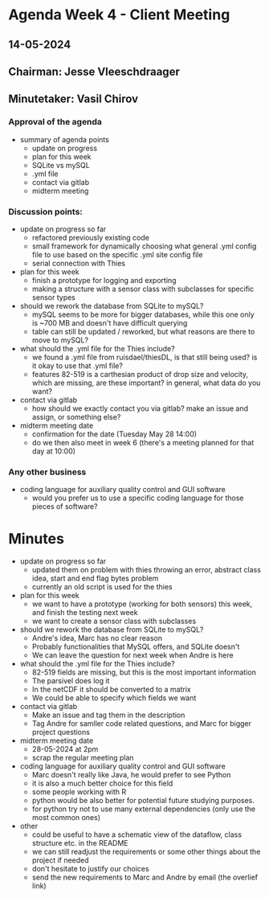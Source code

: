 # Agenda Week 4 - Client Meeting

## 14-05-2024

## Chairman: Jesse Vleeschdraager
## Minutetaker: Vasil Chirov

### Approval of the agenda
- summary of agenda points
    - update on progress
    - plan for this week
    - SQLite vs mySQL
    - .yml file
    - contact via gitlab
    - midterm meeting

### Discussion points:
- update on progress so far
    - refactored previously existing code
    - small framework for dynamically choosing what general .yml config file to use based on the specific .yml site config file
    - serial connection with Thies
- plan for this week
    - finish a prototype for logging and exporting
    - making a structure with a sensor class with subclasses for specific sensor types
- should we rework the database from SQLite to mySQL?
    - mySQL seems to be more for bigger databases, while this one only is ~700 MB and doesn't have difficult querying
    - table can still be updated / reworked, but what reasons are there to move to mySQL?
- what should the .yml file for the Thies include?
    - we found a .yml file from ruisdael/thiesDL, is that still being used? is it okay to use that .yml file? 
    - features 82-519 is a carthesian product of drop size and velocity, which are missing, are these important? in general, what data do you want?
- contact via gitlab
    - how should we exactly contact you via gitlab? make an issue and assign, or something else?
- midterm meeting date
    - confirmation for the date (Tuesday May 28 14:00)
    - do we then also meet in week 6 (there's a meeting planned for that day at 10:00)

### Any other business
- coding language for auxiliary quality control and GUI software
    - would you prefer us to use a specific coding language for those pieces of software?


# Minutes

- update on progress so far
    - updated them on problem with thies throwing an error, abstract class idea, start and end flag bytes problem
    - currently an old script is used for the thies
- plan for this week
    - we want to have a prototype (working for both sensors) this week, and finish the testing next week
    - we want to create a sensor class with subclasses
- should we rework the database from SQLite to mySQL?
    - Andre's idea, Marc has no clear reason
    - Probably functionalities that MySQL offers, and SQLite doesn't
    - We can leave the question for next week when Andre is here
- what should the .yml file for the Thies include?
    - 82-519 fields are missing, but this is the most important information
    - The parsivel does log it
    - In the netCDF it should be converted to a matrix
    - We could be able to specify which fields we want
- contact via gitlab
    - Make an issue and tag them in the description
    - Tag Andre for samller code related questions, and Marc for bigger project questions
- midterm meeting date
    - 28-05-2024 at 2pm
    - scrap the regular meeting plan
- coding language for auxiliary quality control and GUI software
    - Marc doesn't really like Java, he would prefer to see Python
    - it is also a much better choice for this field
    - some people working with R
    - python would be also better for potential future studying purposes.
    - for python try not to use many external dependencies (only use the most common ones)
- other
    - could be useful to have a schematic view of the dataflow, class structure etc. in the README
    - we can still readjust the requirements or some other things about the project if needed
    - don't hesitate to justify our choices
    - send the new requirements to Marc and Andre by email (the overlief link)   